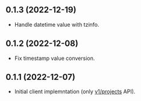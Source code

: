 ## 0.1.3 (2022-12-19)

- Handle datetime value with tzinfo.


## 0.1.2 (2022-12-08)

- Fix timestamp value conversion.


## 0.1.1 (2022-12-07)

- Initial client implemntation (only [v1/projects](https://cloud.google.com/datastore/docs/reference/data/rest/v1/projects) API).
